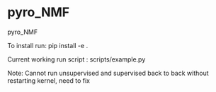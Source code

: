 # pyro_NMF
pyro_NMF

To install run: pip install -e .


Current working run script : scripts/example.py


Note: Cannot run unsupervised and supervised back to back without restarting kernel, need to fix